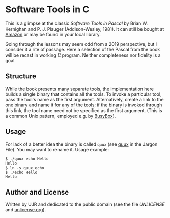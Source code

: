 
Software Tools in C
===================

This is a glimpse at the classic *Software Tools in Pascal*
by Brian W. Kernighan and P. J. Plauger (Addison-Wesley, 1981).
It can still be bought at [Amazon][amazon] or may be found
in your local library.

Going through the lessons may seem odd from a 2019 perspective,
but I consider it a rite of passage. Here a selection of the
Pascal from the book will be recast in working C program.
Neither completeness nor fidelity is a goal.


Structure
---------

While the book presents many separate tools, the implementation
here builds a single binary that contains all the tools.
To invoke a particular tool, pass the tool's name as the first
argument. Alternatively, create a link to the one binary and
name it for any of the tools; if the binary is invoked through
this link, the tool name need not be specified as the first argument.
(This is a common Unix pattern, employed e.g. by [BusyBox][busybox]).


Usage
-----

For lack of a better idea the binary is called `quux` (see
[quux][jargon] in the Jargon File). You may want to rename it.
Usage example:

>
    $ ./quux echo Hello
    Hello
    $ ln -s quux echo
    $ ./echo Hello
    Hello


Author and License
------------------

Written by UJR and dedicated to the public domain (see the file
*UNLICENSE* and [unlicense.org][unlicense]).


[amazon]: https://www.amazon.com/dp/0201103427
[busybox]: https://busybox.net/
[jargon]: http://catb.org/esr/jargon/html/Q/quux.html
[unlicense]: https://unlicense.org/

